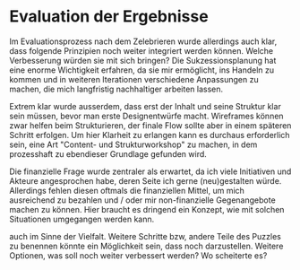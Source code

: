 # Evaluation der Ergebnisse

Im Evaluationsprozess nach dem Zelebrieren wurde allerdings auch klar, dass folgende Prinzipien noch weiter integriert werden können. Welche Verbesserung würden sie mit sich bringen? Die Sukzessionsplanung hat eine enorme Wichtigkeit erfahren, da sie mir ermöglicht, ins Handeln zu kommen und in weiteren Iterationen verschiedene Anpassungen zu machen, die mich langfristig nachhaltiger arbeiten lassen.

Extrem klar wurde ausserdem, dass erst der Inhalt und seine Struktur klar sein müssen, bevor man erste Designentwürfe macht. Wireframes können zwar helfen beim Strukturieren, der finale Flow sollte aber in einem späteren Schritt erfolgen. Um hier Klarheit zu erlangen kann es durchaus erforderlich sein, eine Art "Content- und Strukturworkshop" zu machen, in dem prozesshaft zu ebendieser Grundlage gefunden wird.

Die finanzielle Frage wurde zentraler als erwartet, da ich viele Initiativen und Akteure angesprochen habe, deren Seite ich gerne (neu)gestalten würde. Allerdings fehlen diesen oftmals die finanziellen Mittel, um mich ausreichend zu bezahlen und / oder mir non-finanzielle Gegenangebote machen zu können. Hier braucht es dringend ein Konzept, wie mit solchen Situationen umgegangen werden kann.

auch im Sinne der Vielfalt. Weitere Schritte bzw, andere Teile des Puzzles zu benennen könnte ein Möglichkeit sein, dass noch darzustellen. Weitere Optionen, was soll noch weiter verbessert werden? Wo scheiterte es?
